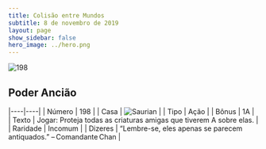 ```yaml
---
title: Colisão entre Mundos
subtitle: 8 de novembro de 2019
layout: page
show_sidebar: false
hero_image: ../hero.png
---
```


![198](https://cdn.keyforgegame.com/media/card_front/pt/452_198_J87P7JX7P9Q_pt.png)

## Poder Ancião

|----|----|
| Número | 198 |
| Casa | ![Saurian](https://archonarcana.com/images/thumb/9/9e/Saurian_P.png/22px-Saurian_P.png "Sauro") |
| Tipo | Ação |
| Bônus | 1A |
| Texto | Jogar: Proteja todas as criaturas amigas que tiverem A sobre elas. |
| Raridade | Incomum |
| Dizeres | “Lembre-se, eles apenas se parecem antiquados.” – Comandante Chan |
